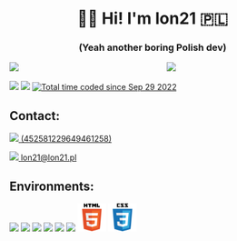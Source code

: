 <h1 align="center">🙋‍♂️ Hi! I'm lon21 &#127477;&#127473;</h1>
<h3 align="center">(Yeah another boring Polish dev)</h3>

<img src="https://github-readme-stats.vercel.app/api/top-langs/?username=lon21&theme=dark" width="44%" ><img href="https://discord.com/users/452581229649461258" src=https://lanyard-profile-readme.vercel.app/api/452581229649461258 align="left" width="55%">

<img src="https://spotify-recently-played-readme.vercel.app/api?user=lewlon" width="44%" >
<img src="https://komarev.com/ghpvc/?username=lon21&color=000000&style=for-the-badge" width="25%">
<a href="https://wakatime.com/@d8464a6a-d865-4f59-966b-e5fde1f74cea"><img width="25%" src="https://wakatime.com/badge/user/d8464a6a-d865-4f59-966b-e5fde1f74cea.svg" alt="Total time coded since Sep 29 2022" /></a>
</br>

<h2>Contact:</h2>
<a href="https://discord.com/users/452581229649461258"><img src="https://www.freepnglogos.com/uploads/discord-logo-png/concours-discord-cartes-voeux-fortnite-france-6.png" width="60px"> (452581229649461258)</a>

<a href="mailto:lon21@lon21.pl"><img src="https://www.freepnglogos.com/uploads/email-png/email-png-high-resolution-web-icons-png-27.png" width="60px"> lon21@lon21.pl</a>


<h2>Environments:</h2>
<a href="https://js.org"><img src="https://upload.wikimedia.org/wikipedia/commons/thumb/6/6a/JavaScript-logo.png/800px-JavaScript-logo.png" width="50px"></a>
<a href="https://www.typescriptlang.org/"><img src="https://www.saashub.com/images/app/service_logos/11/ad388324edad/large.png?1531424414" width="50px"></a>
<a href="https://nodejs.org"><img src="https://seeklogo.com/images/N/nodejs-logo-FBE122E377-seeklogo.com.png" height="50px"></a>
<a href="https://www.java.com/"><img src="https://upload.wikimedia.org/wikipedia/en/thumb/3/30/Java_programming_language_logo.svg/1200px-Java_programming_language_logo.svg.png" height="50px"></a>
<a href="https://www.mongodb.com/"><img src="https://upload.wikimedia.org/wikipedia/commons/thumb/9/93/MongoDB_Logo.svg/2560px-MongoDB_Logo.svg.png" height="50px"></a>
<a href="https://www.linux.org/"><img src="https://1000logos.net/wp-content/uploads/2017/03/LINUX-LOGO.png" height="50px"></a>
<a href="https://www.w3schools.com/html/"><img src="https://raw.githubusercontent.com/devicons/devicon/master/icons/html5/html5-original-wordmark.svg" height="50px"></a>
<a href="https://www.w3schools.com/css/"><img src="https://raw.githubusercontent.com/devicons/devicon/master/icons/css3/css3-original-wordmark.svg" height="50px"></a>
